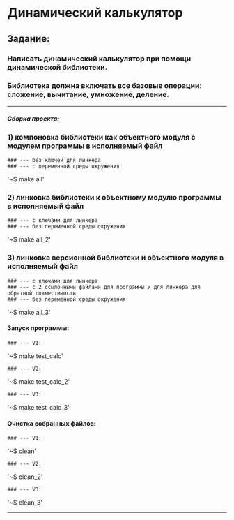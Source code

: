 # Динамический калькулятор
## Задание:
### Написать динамический калькулятор при помощи динамической библиотеки.
### Библиотека должна включать все базовые операции: сложение, вычитание, умножение, деление.
____

##### Сборка проекта:

### 1) компоновка библиотеки как объектного модуля с модулем программы в исполняемый файл 
	### --- без ключей для линкера
	### --- c переменной среды окружения

'~$ make all'

### 2) линковка библиотеки к объектному модулю программы в исполняемый файл
	### --- с ключами для линкера
	### --- без переменной среды окружения

'~$ make all_2'

### 3) линковка версионной библиотеки и объектного модуля в исполняемый файл
	### --- c ключами для линкера
	### --- c 2 ссылочными файлами для программы и для линкера для обратной совместимости
	### --- без переменной среды окружения

'~$ make all_3'

#### Запуск программы:

    ### --- V1:

'~$ make test_calc'

    ### --- V2:

'~$ make test_calc_2'

    ### --- V3:

'~$ make test_calc_3'

#### Очистка собранных файлов:

    ### --- V1:

'~$ clean'

    ### --- V2:

'~$ clean_2'

    ### --- V3:

'~$ clean_3'
____

